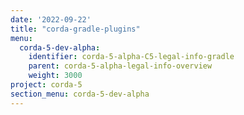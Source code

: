 ```yaml
---
date: '2022-09-22'
title: "corda-gradle-plugins"
menu:
  corda-5-dev-alpha:
    identifier: corda-5-alpha-C5-legal-info-gradle
    parent: corda-5-alpha-legal-info-overview
    weight: 3000
project: corda-5
section_menu: corda-5-dev-alpha
---
```

